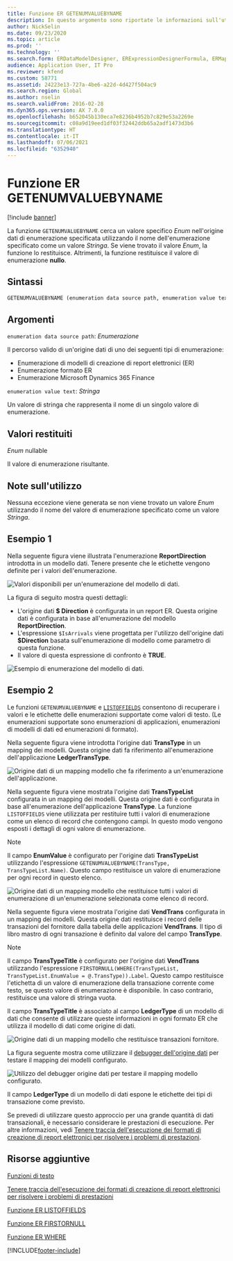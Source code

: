 ```yaml
---
title: Funzione ER GETENUMVALUEBYNAME
description: In questo argomento sono riportate le informazioni sull'utilizzo della funzione GETENUMVALUEBYNAME della creazione di report elettronici (ER).
author: NickSelin
ms.date: 09/23/2020
ms.topic: article
ms.prod: ''
ms.technology: ''
ms.search.form: ERDataModelDesigner, ERExpressionDesignerFormula, ERMappedFormatDesigner, ERModelMappingDesigner
audience: Application User, IT Pro
ms.reviewer: kfend
ms.custom: 58771
ms.assetid: 24223e13-727a-4be6-a22d-4d427f504ac9
ms.search.region: Global
ms.author: nselin
ms.search.validFrom: 2016-02-28
ms.dyn365.ops.version: AX 7.0.0
ms.openlocfilehash: b652045b130eca7e8236b4952b7c829e53a2269e
ms.sourcegitcommit: c08a9d19eed1df03f32442ddb65a2adf1473d3b6
ms.translationtype: HT
ms.contentlocale: it-IT
ms.lasthandoff: 07/06/2021
ms.locfileid: "6352940"
---
```

# <a name="getenumvaluebyname-er-function"></a>Funzione ER GETENUMVALUEBYNAME

[!include [banner](../includes/banner.md)]

La funzione `GETENUMVALUEBYNAME` cerca un valore specifico *Enum* nell'origine dati di enumerazione specificata utilizzando il nome dell'enumerazione specificato come un valore *Stringa*. Se viene trovato il valore *Enum*, la funzione lo restituisce. Altrimenti, la funzione restituisce il valore di enumerazione **nullo**.

## <a name="syntax"></a>Sintassi

```vb
GETENUMVALUEBYNAME (enumeration data source path, enumeration value text)
```

## <a name="arguments"></a>Argomenti

`enumeration data source path`: *Enumerazione*

Il percorso valido di un'origine dati di uno dei seguenti tipi di enumerazione:

- Enumerazione di modelli di creazione di report elettronici (ER)
- Enumerazione formato ER
- Enumerazione Microsoft Dynamics 365 Finance

`enumeration value text`: *Stringa*

Un valore di stringa che rappresenta il nome di un singolo valore di enumerazione.

## <a name="return-values"></a>Valori restituiti

*Enum* nullable

Il valore di enumerazione risultante.

## <a name="usage-notes"></a>Note sull'utilizzo

Nessuna eccezione viene generata se non viene trovato un valore *Enum* utilizzando il nome del valore di enumerazione specificato come un valore *Stringa*.

## <a name="example-1"></a>Esempio 1

Nella seguente figura viene illustrata l'enumerazione **ReportDirection** introdotta in un modello dati. Tenere presente che le etichette vengono definite per i valori dell'enumerazione.

![Valori disponibili per un'enumerazione del modello di dati.](./media/ER-data-model-enumeration-values.PNG)

La figura di seguito mostra questi dettagli:

- L'origine dati **$ Direction** è configurata in un report ER. Questa origine dati è configurata in base all'enumerazione del modello **ReportDirection**.
- L'espressione `$IsArrivals` viene progettata per l'utilizzo dell'origine dati **$Direction** basata sull'enumerazione di modello come parametro di questa funzione.
- Il valore di questa espressione di confronto è **TRUE**.

![Esempio di enumerazione del modello di dati.](./media/ER-data-model-enumeration-usage.PNG)

## <a name="example-2"></a>Esempio 2

Le funzioni `GETENUMVALUEBYNAME` e [`LISTOFFIELDS`](er-functions-list-listoffields.md) consentono di recuperare i valori e le etichette delle enumerazioni supportate come valori di testo. (Le enumerazioni supportate sono enumerazioni di applicazioni, enumerazioni di modelli di dati ed enumerazioni di formato).

Nella seguente figura viene introdotta l'origine dati **TransType** in un mapping dei modelli. Questa origine dati fa riferimento all'enumerazione dell'applicazione **LedgerTransType**.

![Origine dati di un mapping modello che fa riferimento a un'enumerazione dell'applicazione.](./media/er-functions-text-getenumvaluebyname-example2-1.png)

Nella seguente figura viene mostrata l'origine dati **TransTypeList** configurata in un mapping dei modelli. Questa origine dati è configurata in base all'enumerazione dell'applicazione **TransType**. La funzione `LISTOFFIELDS` viene utilizzata per restituire tutti i valori di enumerazione come un elenco di record che contengono campi. In questo modo vengono esposti i dettagli di ogni valore di enumerazione.

> [!NOTE]
> Il campo **EnumValue** è configurato per l'origine dati **TransTypeList** utilizzando l'espressione `GETENUMVALUEBYNAME(TransType, TransTypeList.Name)`. Questo campo restituisce un valore di enumerazione per ogni record in questo elenco.

![Origine dati di un mapping modello che restituisce tutti i valori di enumerazione di un'enumerazione selezionata come elenco di record.](./media/er-functions-text-getenumvaluebyname-example2-2.png)

Nella seguente figura viene mostrata l'origine dati **VendTrans** configurata in un mapping dei modelli. Questa origine dati restituisce i record delle transazioni del fornitore dalla tabella delle applicazioni **VendTrans**. Il tipo di libro mastro di ogni transazione è definito dal valore del campo **TransType**.

> [!NOTE]
> Il campo **TransTypeTitle** è configurato per l'origine dati **VendTrans** utilizzando l'espressione `FIRSTORNULL(WHERE(TransTypeList, TransTypeList.EnumValue = @.TransType)).Label`. Questo campo restituisce l'etichetta di un valore di enumerazione della transazione corrente come testo, se questo valore di enumerazione è disponibile. In caso contrario, restituisce una valore di stringa vuota.
>
> Il campo **TransTypeTitle** è associato al campo **LedgerType** di un modello di dati che consente di utilizzare queste informazioni in ogni formato ER che utilizza il modello di dati come origine di dati.

![Origine dati di un mapping modello che restituisce transazioni fornitore.](./media/er-functions-text-getenumvaluebyname-example2-3.png)

La figura seguente mostra come utilizzare il [debugger dell'origine dati](er-debug-data-sources.md) per testare il mapping dei modelli configurato.

![Utilizzo del debugger origine dati per testare il mapping modello configurato.](./media/er-functions-text-getenumvaluebyname-example2-4.gif)

Il campo **LedgerType** di un modello di dati espone le etichette dei tipi di transazione come previsto.

Se prevedi di utilizzare questo approccio per una grande quantità di dati transazionali, è necessario considerare le prestazioni di esecuzione. Per altre informazioni, vedi [Tenere traccia dell'esecuzione dei formati di creazione di report elettronici per risolvere i problemi di prestazioni](trace-execution-er-troubleshoot-perf.md).

## <a name="additional-resources"></a>Risorse aggiuntive

[Funzioni di testo](er-functions-category-text.md)

[Tenere traccia dell'esecuzione dei formati di creazione di report elettronici per risolvere i problemi di prestazioni](trace-execution-er-troubleshoot-perf.md)

[Funzione ER LISTOFFIELDS](er-functions-list-listoffields.md)

[Funzione ER FIRSTORNULL](er-functions-list-firstornull.md)

[Funzione ER WHERE](er-functions-list-where.md)


[!INCLUDE[footer-include](../../../includes/footer-banner.md)]